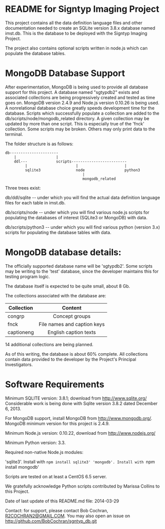 # README for Signtyp Imaging Project

This project contains all the data definition language files and other documentation needed to
create an SQLite version 3.8.x database named imst.db. This is the database to be deployed
with the Signtyp Imaging Project.

The project also contains optional scripts written in node.js which can populate the 
database tables.

# MongoDB Database Support

After experimentation, MongoDB is being used to provide all database support
for this project. A database named "sgtypdb2" exists and associated collections 
are being progressively created and tested as time goes on. MongoDB version 2.4.9 and Node.js 
version 0.10.26 is being used. A nonrelational database choice greatly speeds
development time for the database. Scripts which successfully populate a collection are 
added to the db/scripts/node/mongodb_related directory. A given collection may be updated 
by more than one script. This is especially true of the 'fnck' collection. 
Some scripts may be broken. Others may only print data to the terminal.  

The folder structure is as follows:

```
db----------------------
    |                  |
    ddl---             scripts-------------------------
         |                      |                     |
         sqlite3                node                  python3
                                   |
                                   mongodb_related
```

Three trees exist:

db/ddl/sqlite -- under which you will find the actual data definition language files
for each table in imst.db.

db/scripts/node -- under which you will find various node.js scripts for populating 
the databases of interest (SQLite3 or MongoDB) with data.

db/scripts/python3 -- under which you will find various python (version 3.x) scripts for 
populating the database tables with data.

# MongoDB database details:

The officially supported database name will be  'sgtypdb2'. Some scripts may be writing to
the 'test' database, since the developer maintains this for testing program logic.

The database itself is expected to be quite small, about 8 Gb.

The collections associated with the database are:

 |Collection|Content|
 |----------|:-----:|
 |congrp    |Concept groups|
 |fnck      |File names and caption keys|
 |captioneng|English caption texts|

14 additional collections are being planned.

As of this writing, the database is about 60% complete. All collections contain data
provided to the developer by the Project's Principal Investigators.

# Software Requirements

Minimum SQLITE version: 3.8.1; download from http://www.sqlite.org/
    Considerable work is being done with Sqlite version 3.8.2 dated 
    December 6, 2013.

For MongoDB support, install MongoDB from http://www.mongodb.org/. 
MongoDB minimum version for this project is 2.4.9.

Minimum Node.js version: 0.10.22, download from http://www.nodejs.org/

Minimum Python version: 3.3.

Required non-native Node.js modules:
 
   'sqlite3'. Install with `npm install sqlite3'
   'mongodb'. Install with `npm install mongodb'

Scripts are tested on at least a CentOS 6.5 server.

We gratefully acknowledge Python scripts contributed by Marissa Collins to this Project.

Date of last update of this README.md file: 2014-03-29

Contact: for support, please contact Bob Cochran, R2COCHRAN2@GMAIL.COM. You may also
open an issue on http://github.com/BobCochran/sgntyp_db.git


